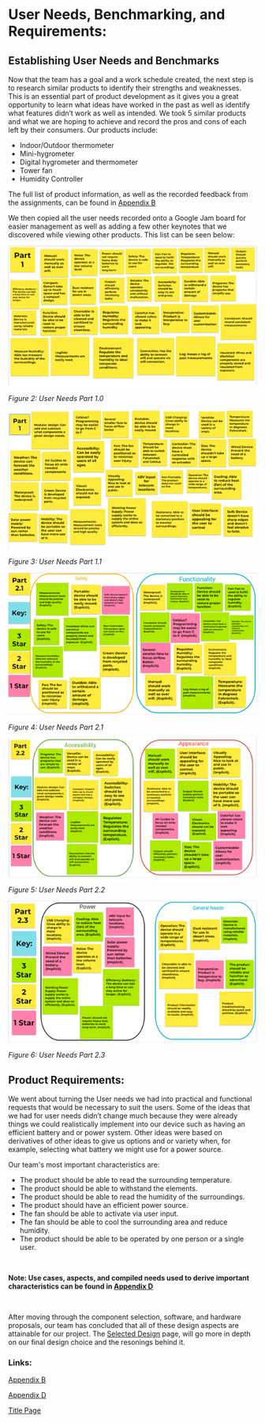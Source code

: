 

# User Needs, Benchmarking, and Requirements:

## Establishing User Needs and Benchmarks

Now that the team has a goal and a work schedule created, the next step is to research similar products to identify their strengths and weaknesses. This is an essential part of product development as it gives you a great opportunity to learn what ideas have worked in the past as well as identify what features didn’t work as well as intended. We took 5 similar products and what we are hoping to achieve and record the pros and cons of each left by their consumers. Our products include: 

* Indoor/Outdoor thermometer
* Mini-hygrometer
* Digital hygrometer and thermometer
* Tower fan
* Humidity Controller

The full list of product information, as well as the recorded feedback from the assignments, can be found in [Appendix B](/Appendix/AppendixMain.md#appendix-b) 

We then copied all the user needs recorded onto a Google Jam board for easier management as well as adding a few other keynotes that we discovered while viewing other products. This list can be seen below: 

![Part 1.0 figure](/docs/assets/images/Part1.0.png)

*Figure 2: User Needs Part 1.0*

![Part 1.1 figure](https://raw.githubusercontent.com/ASU-EGR314-Team-302/ASU-EGR314-Team-302.gitgub.io/main/docs/assets/images/Part1.1.png)

*Figure 3: User Needs Part 1.1*

![Part 2.1 figure](https://raw.githubusercontent.com/ASU-EGR314-Team-302/ASU-EGR314-Team-302.gitgub.io/main/docs/assets/images/Part2.1.png)

*Figure 4: User Needs Part 2.1*

![Part 2.2 figure](https://raw.githubusercontent.com/ASU-EGR314-Team-302/ASU-EGR314-Team-302.gitgub.io/main/docs/assets/images/Part2.2.png)

*Figure 5: User Needs Part 2.2*

![Part 2.3 figure](https://raw.githubusercontent.com/ASU-EGR314-Team-302/ASU-EGR314-Team-302.gitgub.io/main/docs/assets/images/Part2.3.png) 

*Figure 6: User Needs Part 2.3*


## Product Requirements:

We went about turning the User needs we had  into practical and functional requests that would be necessary to suit the users. Some of the ideas that we had for user needs didn’t change much because they were already things we could realistically implement into our device such as having an efficient battery and or power system.  Other ideas were based on derivatives of other ideas to give us options and or variety when, for example, selecting what battery we might use for a power source.



Our team's most important characteristics are: 
* The product should be able to read the surrounding temperature.
* The product should be able to withstand the elements.
* The product should be able to read the humidity of the surroundings.
* The product should have an efficient power source.
* The fan should be able to activate via user input.
* The fan should be able to cool the surrounding area and reduce humidity.
* The product should be able to be operated by one person or a single user.

<br>

**Note: Use cases, aspects, and compiled needs used to derive important characteristics can be found in [Appendix D](/Appendix/AppendixMain.md#appendix-d)**

<br> 

After moving through the component selection, software, and hardware proposals, our team has concluded that all of these design aspects are attainable for our project. The [Selected Design](SelectedDesign.md) page, will go more in depth on our final design choice and the resonings behind it.







### Links:

[Appendix B](/Appendix/AppendixMain.md#appendix-b)

[Appendix D](/Appendix/AppendixMain.md#appendix-d)

[Title Page](/index.md)

